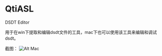 # QtiASL
DSDT Editor


用于在win下提取和编辑dsdt文件的工具，mac下也可以使用该工具来编辑和调试dsdt。


截图：
![Alt Mac](https://github.com/ic005k/QtiASL/blob/master/qtiasl-mac.png)
